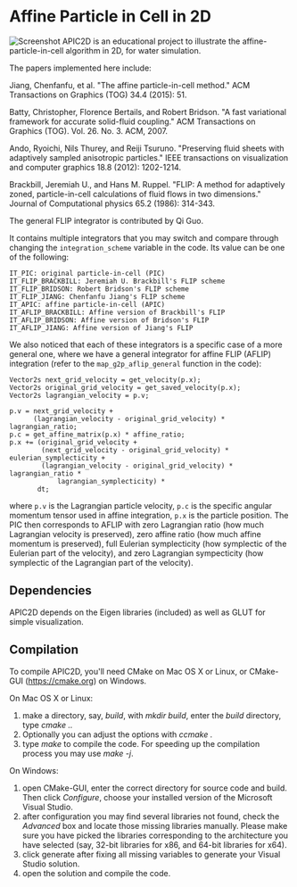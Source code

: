 Affine Particle in Cell in 2D
================
![Screenshot](http://www.cs.columbia.edu/cg/raymond/apic2d.jpg)
APIC2D is an educational project to illustrate the affine-particle-in-cell algorithm in 2D, for water simulation.

The papers implemented here include:

Jiang, Chenfanfu, et al. "The affine particle-in-cell method." ACM Transactions on Graphics (TOG) 34.4 (2015): 51.

Batty, Christopher, Florence Bertails, and Robert Bridson. "A fast variational framework for accurate solid-fluid coupling." ACM Transactions on Graphics (TOG). Vol. 26. No. 3. ACM, 2007.

Ando, Ryoichi, Nils Thurey, and Reiji Tsuruno. "Preserving fluid sheets with adaptively sampled anisotropic particles." IEEE transactions on visualization and computer graphics 18.8 (2012): 1202-1214.

Brackbill, Jeremiah U., and Hans M. Ruppel. "FLIP: A method for adaptively zoned, particle-in-cell calculations of fluid flows in two dimensions." Journal of Computational physics 65.2 (1986): 314-343.

The general FLIP integrator is contributed by Qi Guo.

It contains multiple integrators that you may switch and compare through changing the `integration_scheme` variable in the code. Its value can be one of the following:
```
IT_PIC: original particle-in-cell (PIC)
IT_FLIP_BRACKBILL: Jeremiah U. Brackbill's FLIP scheme
IT_FLIP_BRIDSON: Robert Bridson's FLIP scheme
IT_FLIP_JIANG: Chenfanfu Jiang's FLIP scheme
IT_APIC: affine particle-in-cell (APIC)
IT_AFLIP_BRACKBILL: Affine version of Brackbill's FLIP
IT_AFLIP_BRIDSON: Affine version of Bridson's FLIP
IT_AFLIP_JIANG: Affine version of Jiang's FLIP
```

We also noticed that each of these integrators is a specific case of a more general one, where we have a general integrator for affine FLIP (AFLIP) integration (refer to the `map_g2p_aflip_general` function in the code):
```
Vector2s next_grid_velocity = get_velocity(p.x);
Vector2s original_grid_velocity = get_saved_velocity(p.x);
Vector2s lagrangian_velocity = p.v;

p.v = next_grid_velocity +
      (lagrangian_velocity - original_grid_velocity) * lagrangian_ratio;
p.c = get_affine_matrix(p.x) * affine_ratio;
p.x += (original_grid_velocity +
        (next_grid_velocity - original_grid_velocity) * eulerian_symplecticity +
        (lagrangian_velocity - original_grid_velocity) * lagrangian_ratio *
            lagrangian_symplecticity) *
       dt;
```
where `p.v` is the Lagrangian particle velocity, `p.c` is the specific angular momentum tensor used in affine integration, `p.x` is the particle position. The PIC then corresponds to AFLIP with zero Lagrangian ratio (how much Lagrangian velocity is preserved), zero affine ratio (how much affine momentum is preserved), full Eulerian symplecticity (how symplectic of the Eulerian part of the velocity), and zero Lagrangian sympecticity (how symplectic of the Lagrangian part of the velocity).

Dependencies
--------------------
APIC2D depends on the Eigen libraries (included) as well as GLUT for simple visualization.

Compilation
-----------------
To compile APIC2D, you'll need CMake on Mac OS X or Linux, or CMake-GUI (https://cmake.org) on Windows.

On Mac OS X or Linux:
1. make a directory, say, *build*, with *mkdir build*, enter the *build* directory, type *cmake ..*
2. Optionally you can adjust the options with *ccmake .*
3. type *make* to compile the code. For speeding up the compilation process you may use *make -j*.

On Windows:
1. open CMake-GUI, enter the correct directory for source code and build. Then click *Configure*, choose your installed version of the Microsoft Visual Studio.
2. after configuration you may find several libraries not found, check the *Advanced* box and locate those missing libraries manually. Please make sure you have picked the libraries corresponding to the architecture you have selected (say, 32-bit libraries for x86, and 64-bit libraries for x64).
3. click generate after fixing all missing variables to generate your Visual Studio solution.
4. open the solution and compile the code.
